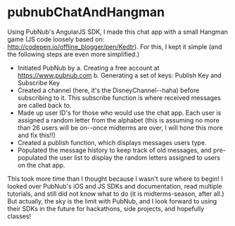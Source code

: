 # pubnubChatAndHangman
Using PubNub's AngularJS SDK, I made this chat app with a small Hangman game (JS code loosely based on: http://codepen.io/offline_blogger/pen/Kedtr). 
For this, I kept it simple (and the following steps are even more simplified.)
* Initiated PubNub by a. Creating a free account at https://www.pubnub.com
                      b. Generating a set of keys: Publish Key and Subscribe Key
* Created a channel (here, it's the DisneyChannel--haha) before subscribing to it. This subscribe function is where received messages are called back to.
* Made up user ID's for those who would use the chat app. Each user is assigned a random letter from the alphabet (this is assuming no more than 26 users will be on--once midterms are over, I will hone this more and fix this!!)
* Created a publish function, which displays messages users type.
* Populated the message history to keep track of old messages, and pre-populated the user list to display the random letters assigned to users on the chat app.

This took more time than I thought because I wasn't sure where to begin! I looked over PubNub's iOS and JS SDKs and documentation, read multiple tutorials, and still did not know what to do (it is midterms-season, after all.) But actually, the sky is the limit with PubNub, and I look forward to using their SDKs in the future for hackathons, side projects, and hopefully classes!

